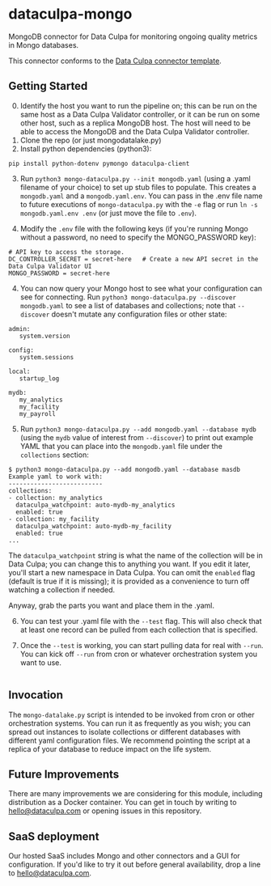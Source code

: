 # dataculpa-mongo
MongoDB connector for Data Culpa for monitoring ongoing quality metrics in Mongo databases.

This connector conforms to the [Data Culpa connector template](https://github.com/Data-Culpa/connector-template).


## Getting Started

0. Identify the host you want to run the pipeline on; this can be run on the same host as a Data Culpa Validator controller, or it can be run on some other host, such as a replica MongoDB host. The host will need to be able to access the MongoDB and the Data Culpa Validator controller.
1. Clone the repo (or just mongodatalake.py)
2. Install python dependencies (python3):
```
pip install python-dotenv pymongo dataculpa-client
```
3. Run `python3 mongo-dataculpa.py --init mongodb.yaml` (using a .yaml filename of your choice) to set up stub files to populate. This creates a `mongodb.yaml` and a `mongodb.yaml.env`. You can pass in the .env file name to future executions of `mongo-dataculpa.py` with the `-e` flag or run `ln -s mongodb.yaml.env .env` (or just move the file to `.env`).

4. Modify the `.env` file with the following keys (if you're running Mongo without a password, no need to specify the MONGO_PASSWORD key):

```
# API key to access the storage.
DC_CONTROLLER_SECRET = secret-here   # Create a new API secret in the Data Culpa Validator UI
MONGO_PASSWORD = secret-here 
```

4. You can now query your Mongo host to see what your configuration can see for connecting. Run `python3 mongo-dataculpa.py --discover mongodb.yaml` to see a list of databases and collections; note that `--discover` doesn't mutate any configuration files or other state:

```
admin:
   system.version

config:
   system.sessions

local:
   startup_log

mydb:
   my_analytics
   my_facility
   my_payroll
```

5. Run ```python3 mongo-dataculpa.py --add mongodb.yaml --database mydb``` (using the `mydb` value of interest from `--discover`) to print out example YAML that you can place into the `mongodb.yaml` file under the `collections` section:

```
$ python3 mongo-dataculpa.py --add mongodb.yaml --database masdb
Example yaml to work with:
--------------------------
collections:
- collection: my_analytics
  dataculpa_watchpoint: auto-mydb-my_analytics
  enabled: true
- collection: my_facility
  dataculpa_watchpoint: auto-mydb-my_facility
  enabled: true
...
```
The `dataculpa_watchpoint` string is what the name of the collection will be in Data Culpa; you can change this to anything you want. If you edit it later, you'll start a new namespace in Data Culpa. You can omit the `enabled` flag (default is true if it is missing); it is provided as a convenience to turn off watching a collection if needed.

Anyway, grab the parts you want and place them in the .yaml.

6. You can test your .yaml file with the `--test` flag. This will also check that at least one record can be pulled from each collection that is specified.

7. Once the `--test` is working, you can start pulling data for real with `--run`. You can kick off `--run` from cron or whatever orchestration system you want to use.

```

```

## Invocation

The ```mongo-datalake.py``` script is intended to be invoked from cron or other orchestration systems. You can run it as frequently as you wish; you can spread out instances to isolate collections or different databases with different yaml configuration files. We recommend pointing the script at a replica of your database to reduce impact on the life system.

## Future Improvements

There are many improvements we are considering for this module, including distribution as a Docker container. You can get in touch by writing to hello@dataculpa.com or opening issues in this repository.

## SaaS deployment

Our hosted SaaS includes Mongo and other connectors and a GUI for configuration. If you'd like to try it out before general availability, drop a line to hello@dataculpa.com.
